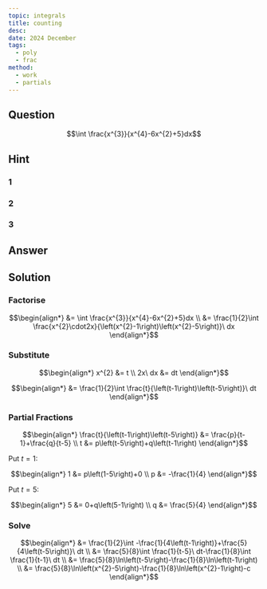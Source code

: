 ```yaml
---
topic: integrals
title: counting
desc: 
date: 2024 December
tags:
  - poly
  - frac
method:
  - work
  - partials
---
```



## Question
```math
\int \frac{x^{3}}{x^{4}-6x^{2}+5}dx
```


## Hint

### 1

### 2

### 3


## Answer
```math

```


## Solution

### Factorise
```math
\begin{align*}
  &= \int \frac{x^{3}}{x^{4}-6x^{2}+5}dx
  \\ &= \frac{1}{2}\int \frac{x^{2}\cdot2x}{\left(x^{2}-1\right)\left(x^{2}-5\right)}\ dx
\end{align*}
```

### Substitute
```math
\begin{align*}
  x^{2} &= t
  \\ 2x\ dx &= dt
\end{align*}
```

```math
\begin{align*}
  &= \frac{1}{2}\int \frac{t}{\left(t-1\right)\left(t-5\right)}\ dt
\end{align*}
```

### Partial Fractions
```math
\begin{align*}
  \frac{t}{\left(t-1\right)\left(t-5\right)} &= \frac{p}{t-1}+\frac{q}{t-5}
  \\ t &= p\left(t-5\right)+q\left(t-1\right)
\end{align*}
```

Put $t = 1$:

```math
\begin{align*}
  1 &= p\left(1-5\right)+0
  \\ p &= -\frac{1}{4}
\end{align*}
```

Put $t = 5$:

```math
\begin{align*}
  5 &= 0+q\left(5-1\right)
  \\ q &= \frac{5}{4}
\end{align*}
```

### Solve
```math
\begin{align*}
  &= \frac{1}{2}\int -\frac{1}{4\left(t-1\right)}+\frac{5}{4\left(t-5\right)}\ dt
  \\ &= \frac{5}{8}\int \frac{1}{t-5}\ dt-\frac{1}{8}\int \frac{1}{t-1}\ dt
  \\ &= \frac{5}{8}\ln\left(t-5\right)-\frac{1}{8}\ln\left(t-1\right)
  \\ &= \frac{5}{8}\ln\left(x^{2}-5\right)-\frac{1}{8}\ln\left(x^{2}-1\right)-c
\end{align*}
```
